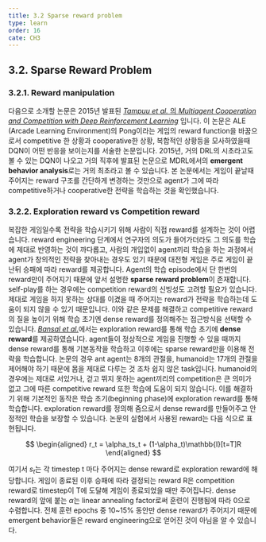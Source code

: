 ```yaml
---
title: 3.2 Sparse reward problem
type: learn
order: 16
cate: CH3
---
```


## 3.2. Sparse Reward Problem

### 3.2.1. Reward manipulation

다음으로 소개할 논문은 2015년 발표된 [*Tampuu et al.* 의 *Multiagent Cooperation and Competition with Deep Reinforcement Learning*](https://arxiv.org/pdf/1511.08779.pdf) 입니다. 이 논문은 ALE (Arcade Learning Environment)의 Pong이라는 게임의 reward function을 바꿈으로서 competitive 한 상황과 cooperative한 상황, 복합적인 상황등을 모사하였을때 DQN이 어떤 반응을 보이는지를 서술한 논문입니다. 2015년, 거의 DRL의 시초라고도 볼 수 있는 DQN이 나오고 거의 직후에 발표된 논문으로  MDRL에서의 **emergent behavior analysis**로는 거의 최초라고 볼 수 있습니다. 본 논문에서는 게임이 끝날때 주어지는 reward 구조를 간단하게 변경하는 것만으로 agent가 그에 따라 competitive하거나 cooperative한 전략을 학습하는 것을 확인했습니다.


### 3.2.2. Exploration reward vs Competition reward

복잡한 게임일수록 전략을 학습시키기 위해 사람이 직접 reward를 설계하는 것이 어렵습니다. reward engineering 단계에서 연구자의 의도가 들어가더라도 그 의도를 학습에 제대로 반영하는 것이 까다롭고, 사람의 개입없이 agent끼리 학습을 하는 과정에서 agent가 창의적인 전략을 찾아내는 경우도 있기 때문에 대전형 게임은 주로 게임이 끝난뒤 승패에 따라 reward를 제공합니다. Agent의 학습 episode에서 단 한번의 reward만이 주어지기 때문에 앞서 설명한 **sparse reward problem**이 존재합니다. self-play를 하는 경우에는 competition reward의 신빙성도 고려할 필요가 있습니다. 제대로 게임을 하지 못하는 상대를 이겼을 때 주어지는 reward가 전략을 학습하는데 도움이 되지 않을 수 있기 때문입니다. 이와 같은 문제를 해결하고 competitive reward의 질을 높이기 위해 학습 초기엔 dense reward를 정의해주는 접근방식을 선택할 수 있습니다. [*Bansal et al.*](https://arxiv.org/pdf/1710.03748.pdf)에서는 exploration reward를 통해 학습 초기에 **dense reward**를 제공하였습니다. agent들이 정상적으로 게임을 진행할 수 있을 때까지 dense reward를 통해 기본동작을 학습하고 이후에는 sparse reward만을 이용해 전략을 학습합니다. 논문의 경우 ant agent는 8개의 관절을, humanoid는 17개의 관절을 제어해야 하기 때문에 몸을 제대로 다루는 것 조차 쉽지 않은 task입니다. humanoid의 경우에는 제대로 서있거나, 걷고 뛰지 못하는 agent끼리의 competition은 큰 의미가 없고 그에 따른 competitive reward 또한 학습에 도움이 되지 않습니다. 이를 해결하기 위해 기본적인 동작은 학습 초기(beginning phase)에 exploration reward를 통해 학습합니다. exploration reward를 정의해 줌으로서 dense reward를 만들어주고 안정적인 학습을 보장할 수 있습니다. 논문의 실험에서 사용된 reward는 다음 식으로 표현됩니다.

$$
\begin{aligned}
r_t = \alpha_ts_t + (1-\alpha_t)\mathbb{I}[t=T]R
\end{aligned}
$$

여기서 $s_t$는 각 timestep t 마다 주어지는 dense reward로 exploration reward에 해당합니다. 게임이 종료된 이후 승패에 따라 결정되는 reward R은 competition reward로 timestep이 T에 도달해 게임이 종료되었을 때만 주어집니다. dense reward의 앞에 붙는 $\alpha$는 linear annealing factor로써 훈련이 진행됨에 따라 0으로 수렴합니다. 전체 훈련 epochs 중 10~15% 동안만 dense reward가 주어지기 때문에 emergent behavior들은 reward engineering으로 얻어진 것이 아님을 알 수 있습니다.
